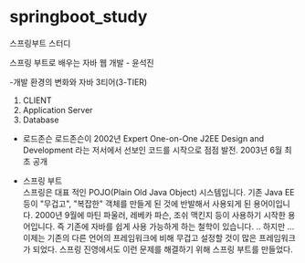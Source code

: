 # springboot_study
스프링부트 스터디

스프링 부트로 배우는 자바 웹 개발 - 윤석진

-개발 환경의 변화와 자바
  3티어(3-TIER)
  1. CLIENT
  2. Application Server
  3. Database
  
- 로드존슨
  로드존슨이 2002년 Expert One-on-One J2EE Design and Development 라는 저서에서 선보인 코드를 시작으로 점점 발전. 2003년 6월 최초 공개
  
- 스프링 부트  
  스프링은 대표 적인 POJO(Plain Old Java Object) 시스템입니다. 기존 Java EE 등이 "무겁고", "복잡한" 객체를 만들게 된 것에 반발해서 사용되게 된 용어이입니다. 2000년 9월에 마틴 파울러, 레베카 파슨, 조쉬 맥킨지 등이 사용하기 시작한 용어입니다. 즉 기존에 자바를 쉽게 사용 가능하게 하는 철학이 있습니다.
  .. 하지만 ...
  이제는 기존의 다른 언어의 프레임워크에 비해 무겁고 설정할 것이 많은 프레임워크가 되었다.
  스프링 진영에서도 이런 문제를 해결하기 위해 스프링 부트를 만들었다.
